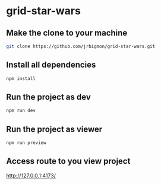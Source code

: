 # grid-star-wars

## Make the clone to your machine
```bash
git clone https://github.com/jrbigmon/grid-star-wars.git
```
## Install all dependencies
```bash
npm install
```
## Run the project as dev
```bash
npm run dev
```
## Run the project as viewer
```bash
npm run preview
```
## Access route to you view project
http://127.0.0.1:4173/
